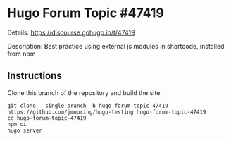 # Hugo Forum Topic #47419

Details: <https://discourse.gohugo.io/t/47419>

Description: Best practice using external js modules in shortcode, installed from npm

## Instructions

Clone this branch of the repository and build the site.

```text
git clone --single-branch -b hugo-forum-topic-47419 https://github.com/jmooring/hugo-testing hugo-forum-topic-47419
cd hugo-forum-topic-47419
npm ci
hugo server
```
